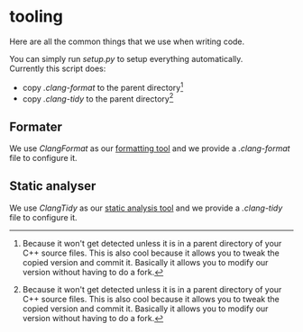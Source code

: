 # tooling

Here are all the common things that we use when writing code.

You can simply run *setup.py* to setup everything automatically.<br/>
Currently this script does:
- copy *.clang-format* to the parent directory[^1]
- copy *.clang-tidy* to the parent directory[^1]

[^1]: Because it won't get detected unless it is in a parent directory of your C++ source files. This is also cool because it allows you to tweak the copied version and commit it. Basically it allows you to modify our version without having to do a fork.

## Formater

We use *ClangFormat* as our [formatting tool](https://julesfouchy.github.io/Learn--Clean-Code-With-Cpp/lessons/formatting-tool/) and we provide a *.clang-format* file to configure it.

## Static analyser

We use *ClangTidy* as our [static analysis tool](https://julesfouchy.github.io/Learn--Clean-Code-With-Cpp/lessons/static-analysers/) and we provide a *.clang-tidy* file to configure it.